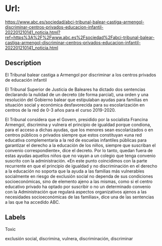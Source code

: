 # Url: 

https://www.abc.es/sociedad/abci-tribunal-balear-castiga-armengol-discriminar-centros-privados-educacion-infantil-202201210141_noticia.html?ref=https%3A%2F%2Fwww.abc.es%2Fsociedad%2Fabci-tribunal-balear-castiga-armengol-discriminar-centros-privados-educacion-infantil-202201210141_noticia.html

## Description 

El Tribunal balear castiga a Armengol por discriminar a los centros privados de educación infantil

El Tribunal Superior de Justicia de Baleares ha dictado dos sentencias declarando la nulidad de un decreto (de forma parcial), una orden y una resolución del Gobierno balear que estipulaban ayudas para familias en situación social y económica desfavorecida para su escolarización en centros de la red de 0-3 años para el curso 2019-2020.

El Tribunal considera que el Govern, presidido por la socialista Francina Armengol, discrimina y vulnera el principio de igualdad porque condiona, para el acceso a dichas ayudas, que los menores sean escolarizados o en centros públicos o privados siempre que estos constituyan «una red educativa complementaria a la red de escuelas infantiles públicas para garantizar el derecho a la educación de los niños, siempre que suscriban el convenio correspondiente», dice el decreto. Por lo tanto, quedan fuera de estas ayudas aquellos niños que no vayan a un colegio que tenga convenio suscrito con la administración.
«En este punto coincidimos con la parte recurrente en que el principio de igualdad y no discriminación en el derecho a la educación no soporta que la ayuda a las familias más vulnerables socialmente en riesgo de exclusión social no dependa de sus condiciones socioeconómicas, sino de elemento ajeno a las mismas, como si el centro educativo privado ha optado por suscribir o no un determinado convenio con la Administración que regulará aspectos organizativos ajenos a las necesidades socioeconómicas de las familias», dice una de las sentencias a las que ha accedido ABC.

## Labels 

Toxic 

exclusión social, discrimina, vulnera, discriminación, discriminar